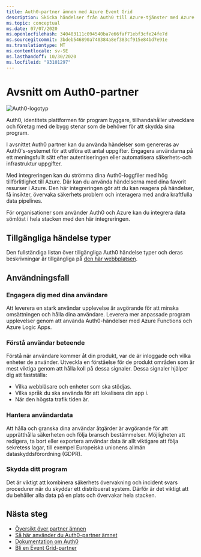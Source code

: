 ```yaml
---
title: Auth0-partner ämnen med Azure Event Grid
description: Skicka händelser från Auth0 till Azure-tjänster med Azure Event Grid.
ms.topic: conceptual
ms.date: 07/07/2020
ms.openlocfilehash: 340403111c094540ba7e66faf71ebf3cfe24fe7d
ms.sourcegitcommit: 3bdeb546890a740384a8ef383cf915e84bd7e91e
ms.translationtype: MT
ms.contentlocale: sv-SE
ms.lasthandoff: 10/30/2020
ms.locfileid: "93101297"
---
```

# <a name="auth0-partner-topics"></a>Avsnitt om Auth0-partner
![Auth0-logotyp](./media/auth0-overview/auth0-logo.png)

Auth0, identitets plattformen för program byggare, tillhandahåller utvecklare och företag med de bygg stenar som de behöver för att skydda sina program.

I avsnittet Auth0 partner kan du använda händelser som genereras av Auth0's-systemet för att utföra ett antal uppgifter. Engagera användarna på ett meningsfullt sätt efter autentiseringen eller automatisera säkerhets-och infrastruktur uppgifter.

Med integreringen kan du strömma dina Auth0-loggfiler med hög tillförlitlighet till Azure. Där kan du använda händelserna med dina favorit resurser i Azure. Den här integreringen gör att du kan reagera på händelser, få insikter, övervaka säkerhets problem och interagera med andra kraftfulla data pipelines.

För organisationer som använder Auth0 och Azure kan du integrera data sömlöst i hela stacken med den här integreringen. 
 
## <a name="available-event-types"></a>Tillgängliga händelse typer
Den fullständiga listan över tillgängliga Auth0 händelse typer och deras beskrivningar är tillgängliga på [den här webbplatsen](https://auth0.com/docs/logs/references/log-event-type-codes).

## <a name="use-cases"></a>Användningsfall

### <a name="engage-with-your-users"></a>Engagera dig med dina användare
Att leverera en stark användar upplevelse är avgörande för att minska omsättningen och hålla dina användare. Leverera mer anpassade program upplevelser genom att använda Auth0-händelser med Azure Functions och Azure Logic Apps. 

### <a name="understand-user-behavior"></a>Förstå användar beteende
Förstå när användare kommer åt din produkt, var de är inloggade och vilka enheter de använder. Utveckla en förståelse för de produkt områden som är mest viktiga genom att hålla koll på dessa signaler. Dessa signaler hjälper dig att fastställa:
- Vilka webbläsare och enheter som ska stödjas. 
- Vilka språk du ska använda för att lokalisera din app i. 
- När den högsta trafik tiden är. 

### <a name="manage-user-data"></a>Hantera användardata
Att hålla och granska dina användar åtgärder är avgörande för att upprätthålla säkerheten och följa bransch bestämmelser. Möjligheten att redigera, ta bort eller exportera användar data är allt viktigare att följa sekretess lagar, till exempel Europeiska unionens allmän dataskyddsförordning (GDPR).

### <a name="secure-your-application"></a>Skydda ditt program
Det är viktigt att kombinera säkerhets övervakning och incident svars procedurer när du skyddar ett distribuerat system. Därför är det viktigt att du behåller alla data på en plats och övervakar hela stacken. 

## <a name="next-steps"></a>Nästa steg

- [Översikt över partner ämnen](partner-events-overview.md)
- [Så här använder du Auth0-partner ämnet](auth0-how-to.md)
- [Dokumentation om Auth0](https://auth0.com/docs/azure-tutorial)
- [Bli en Event Grid-partner](partner-onboarding-overview.md)

